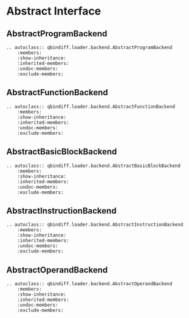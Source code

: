 # Abstract Interface

## AbstractProgramBackend

```{eval-rst}
.. autoclass:: qbindiff.loader.backend.AbstractProgramBackend
    :members:
    :show-inheritance:
    :inherited-members:
    :undoc-members:
    :exclude-members:
```

## AbstractFunctionBackend

```{eval-rst}
.. autoclass:: qbindiff.loader.backend.AbstractFunctionBackend
    :members:
    :show-inheritance:
    :inherited-members:
    :undoc-members:
    :exclude-members:
```

## AbstractBasicBlockBackend

```{eval-rst}
.. autoclass:: qbindiff.loader.backend.AbstractBasicBlockBackend
    :members:
    :show-inheritance:
    :inherited-members:
    :undoc-members:
    :exclude-members:
```

## AbstractInstructionBackend

```{eval-rst}
.. autoclass:: qbindiff.loader.backend.AbstractInstructionBackend
    :members:
    :show-inheritance:
    :inherited-members:
    :undoc-members:
    :exclude-members:
```

## AbstractOperandBackend

```{eval-rst}
.. autoclass:: qbindiff.loader.backend.AbstractOperandBackend
    :members:
    :show-inheritance:
    :inherited-members:
    :undoc-members:
    :exclude-members:
```
